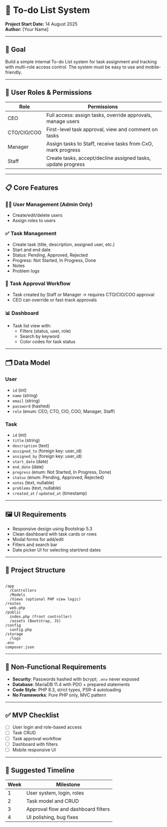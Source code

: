 # 📝 To-do List System

**Project Start Date:** 14 August 2025  
**Author:** [Your Name]

---

## 🎯 Goal

Build a simple internal To-do List system for task assignment and tracking with multi-role access control. The system must be easy to use and mobile-friendly.

---

## 👥 User Roles & Permissions

| Role      | Permissions                                                                 |
|-----------|------------------------------------------------------------------------------|
| CEO       | Full access: assign tasks, override approvals, manage users                 |
| CTO/CIO/COO | First-level task approval, view and comment on tasks                       |
| Manager   | Assign tasks to Staff, receive tasks from CxO, mark progress                |
| Staff     | Create tasks, accept/decline assigned tasks, update progress                |

---

## 📋 Core Features

### 🧑‍💼 User Management (Admin Only)
- Create/edit/delete users
- Assign roles to users

### ✅ Task Management
- Create task (title, description, assigned user, etc.)
- Start and end date
- Status: Pending, Approved, Rejected
- Progress: Not Started, In Progress, Done
- Notes
- Problem logs

### 🔁 Task Approval Workflow
- Task created by Staff or Manager → requires CTO/CIO/COO approval
- CEO can override or fast-track approvals

### 📊 Dashboard
- Task list view with:
  - Filters (status, user, role)
  - Search by keyword
  - Color codes for task status

---

## 🗂️ Data Model

### User
- `id` (int)
- `name` (string)
- `email` (string)
- `password` (hashed)
- `role` (enum: CEO, CTO, CIO, COO, Manager, Staff)

### Task
- `id` (int)
- `title` (string)
- `description` (text)
- `assigned_to` (foreign key: user_id)
- `assigned_by` (foreign key: user_id)
- `start_date` (date)
- `end_date` (date)
- `progress` (enum: Not Started, In Progress, Done)
- `status` (enum: Pending, Approved, Rejected)
- `notes` (text, nullable)
- `problems` (text, nullable)
- `created_at` / `updated_at` (timestamp)

---

## 🖼️ UI Requirements

- Responsive design using Bootstrap 5.3
- Clean dashboard with task cards or rows
- Modal forms for add/edit
- Filters and search bar
- Date picker UI for selecting start/end dates

---

## 📁 Project Structure

```

/app
  /Controllers
  /Models
  /Views (optional PHP view logic)
/routes
  web.php
/public
  index.php (front controller)
  /assets (Bootstrap, JS)
/config
  config.php
/storage
  /logs
.env
composer.json

```

---

## 📌 Non-Functional Requirements

- **Security**: Passwords hashed with bcrypt; `.env` never exposed
- **Database**: MariaDB 11.4 with PDO + prepared statements
- **Code Style**: PHP 8.3, strict types, PSR-4 autoloading
- **No Frameworks**: Pure PHP only, MVC pattern

---

## ✅ MVP Checklist

- [ ] User login and role-based access
- [ ] Task CRUD
- [ ] Task approval workflow
- [ ] Dashboard with filters
- [ ] Mobile responsive UI

---

## 📅 Suggested Timeline

| Week | Milestone                           |
|------|-------------------------------------|
| 1    | User system, login, roles           |
| 2    | Task model and CRUD                 |
| 3    | Approval flow and dashboard filters |
| 4    | UI polishing, bug fixes             |